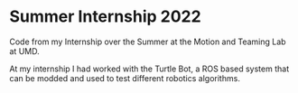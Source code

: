# Summer Internship 2022
Code from my Internship over the Summer at the Motion and Teaming Lab at UMD. 

At my internship I had worked with the Turtle Bot, a ROS based system that can be modded and used to test different robotics algorithms.
